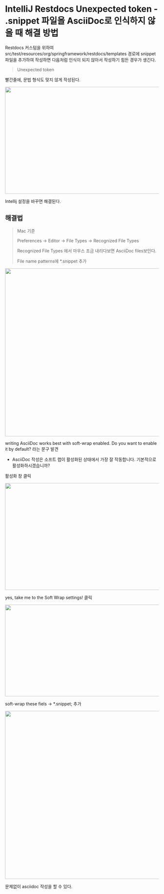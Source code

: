 # IntelliJ Restdocs Unexpected token -  .snippet 파일을 AsciiDoc로 인식하지 않을 때 해결 방법 



Restdocs 커스텀을 위하여 src/test/resources/org/springframework/restdocs/templates 경로에 snippet 파일을 추가하여 작성하면 다음처럼 인식이 되지 않아서 작성하기 힘든 경우가 생긴다.

> Unexpected token 

빨간줄에, 문법 형식도 맞지 않게 작성된다. 

<img src="https://blog.kakaocdn.net/dn/Gv7mL/btrXnKfszgD/KHQFx4awgJON9T2wl0e4YK/img.png" width = 600 height = 350>



Intellij 설정을 바꾸면 해결된다.

## 해결법

> Mac 기준
>
> Preferences -> Editor -> File Types -> Recognized File Types 
>
> 
>
> Recognized File Types 에서 마우스 조금 내리다보면 AsciiDoc files보인다.
>
> File name patterns에 *.snippet 추가

<img src="https://blog.kakaocdn.net/dn/cSAqzk/btrXo5pH7M9/p0a9Txdw4ZKzfqmLGpV0A0/img.png" width = 800 height=550>

writing AsciiDoc works best with soft-wrap enabled. Do you want to enable it by default? 라는 문구 발견

* AsciiDoc 작성은 소프트 랩이 활성화된 상태에서 가장 잘 작동합니다. 기본적으로 활성화하시겠습니까?

활성화 창 클릭 

<img src="https://blog.kakaocdn.net/dn/stDux/btrXn9e3qyZ/FKZmvPjEivXk2PWBr1MAK1/img.png" width = 600 height=350>



yes, take me to the Soft Wrap settings! 클릭 

<img src="https://blog.kakaocdn.net/dn/E7xJQ/btrXpcbiDK3/3igMBTspAjkdiiyku2kF2k/img.png" width = 700 height = 300>

soft-wrap these fiels -> *.snippet; 추가 

<img src="https://blog.kakaocdn.net/dn/nkBD3/btrXmSrPEzm/CKWN04Mck0j4mC88nMkWP0/img.png" width= 800 height = 550>



문제없이 asciidoc 작성을 할 수 있다. 